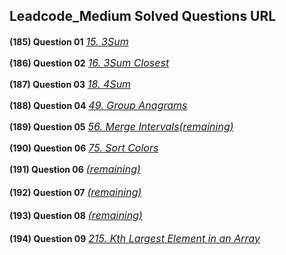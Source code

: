 ## Leadcode_Medium Solved Questions URL

**(185) Question 01** <a href="https://leetcode.com/problems/3sum/submissions/936606834/" target="_blank" style="font-size: 16px;dispaly:inline-block;">_15. 3Sum_</a> <br/>  

**(186) Question 02** <a href="https://leetcode.com/problems/3sum-closest/submissions/936639625/" target="_blank" style="font-size: 16px;dispaly:inline-block;">_16. 3Sum Closest_</a> <br/>  

**(187) Question 03** <a href="https://leetcode.com/problems/4sum/submissions/936640832/" target="_blank" style="font-size: 16px;dispaly:inline-block;">_18. 4Sum_</a> <br/>  

**(188) Question 04** <a href="https://leetcode.com/problems/group-anagrams/submissions/936722701/" target="_blank" style="font-size: 16px;dispaly:inline-block;">_49. Group Anagrams_</a> <br/>  

**(189) Question 05** <a href="" target="_blank" style="font-size: 16px;dispaly:inline-block;">_56. Merge Intervals(remaining)_</a> <br/>  

**(190) Question 06** <a href="https://leetcode.com/problems/sort-colors/submissions/936724886/" target="_blank" style="font-size: 16px;dispaly:inline-block;">_75. Sort Colors_</a> <br/>  

**(191) Question 06** <a href="" target="_blank" style="font-size: 16px;dispaly:inline-block;">_(remaining)_</a> <br/>  
**(192) Question 07** <a href="" target="_blank" style="font-size: 16px;dispaly:inline-block;">_(remaining)_</a> <br/>  
**(193) Question 08** <a href="" target="_blank" style="font-size: 16px;dispaly:inline-block;">_(remaining)_</a> <br/>  
**(194) Question 09** <a href="https://leetcode.com/problems/kth-largest-element-in-an-array/submissions/937168739/" target="_blank" style="font-size: 16px;dispaly:inline-block;">_215. Kth Largest Element in an Array_</a> <br/>